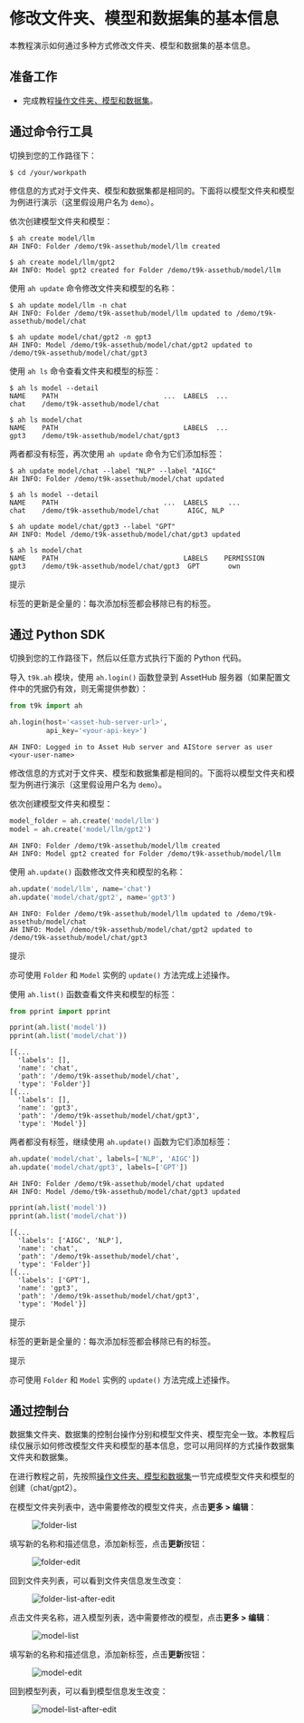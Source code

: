 # 修改文件夹、模型和数据集的基本信息

本教程演示如何通过多种方式修改文件夹、模型和数据集的基本信息。

## 准备工作

* 完成教程[操作文件夹、模型和数据集](./manipulate-folder-asset.md)。

## 通过命令行工具

切换到您的工作路径下：

```shell
$ cd /your/workpath
```

修信息的方式对于文件夹、模型和数据集都是相同的。下面将以模型文件夹和模型为例进行演示（这里假设用户名为 `demo`）。

依次创建模型文件夹和模型：

```shell
$ ah create model/llm
AH INFO: Folder /demo/t9k-assethub/model/llm created

$ ah create model/llm/gpt2
AH INFO: Model gpt2 created for Folder /demo/t9k-assethub/model/llm
```

使用 `ah update` 命令修改文件夹和模型的名称：

```shell
$ ah update model/llm -n chat
AH INFO: Folder /demo/t9k-assethub/model/llm updated to /demo/t9k-assethub/model/chat

$ ah update model/chat/gpt2 -n gpt3
AH INFO: Model /demo/t9k-assethub/model/chat/gpt2 updated to /demo/t9k-assethub/model/chat/gpt3
```

使用 `ah ls` 命令查看文件夹和模型的标签：

```shell
$ ah ls model --detail
NAME    PATH                          ...  LABELS  ...
chat    /demo/t9k-assethub/model/chat

$ ah ls model/chat
NAME    PATH                               LABELS  ...
gpt3    /demo/t9k-assethub/model/chat/gpt3
```

两者都没有标签，再次使用 `ah update` 命令为它们添加标签：

```shell
$ ah update model/chat --label "NLP" --label "AIGC"
AH INFO: Folder /demo/t9k-assethub/model/chat updated

$ ah ls model --detail
NAME    PATH                          ...  LABELS     ...
chat    /demo/t9k-assethub/model/chat       AIGC, NLP
```

```shell
$ ah update model/chat/gpt3 --label "GPT"
AH INFO: Model /demo/t9k-assethub/model/chat/gpt3 updated

$ ah ls model/chat
NAME    PATH                               LABELS    PERMISSION
gpt3    /demo/t9k-assethub/model/chat/gpt3  GPT       own
```

<aside class="note tip">
<div class="title">提示</div>

标签的更新是全量的：每次添加标签都会移除已有的标签。

</aside>

## 通过 Python SDK

切换到您的工作路径下，然后以任意方式执行下面的 Python 代码。

导入 `t9k.ah` 模块，使用 `ah.login()` 函数登录到 AssetHub 服务器（如果配置文件中的凭据仍有效，则无需提供参数）：

```python
from t9k import ah

ah.login(host='<asset-hub-server-url>',
         api_key='<your-api-key>')
```

```
AH INFO: Logged in to Asset Hub server and AIStore server as user <your-user-name>
```

修改信息的方式对于文件夹、模型和数据集都是相同的。下面将以模型文件夹和模型为例进行演示（这里假设用户名为 `demo`）。

依次创建模型文件夹和模型：

```python
model_folder = ah.create('model/llm')
model = ah.create('model/llm/gpt2')
```

```
AH INFO: Folder /demo/t9k-assethub/model/llm created
AH INFO: Model gpt2 created for Folder /demo/t9k-assethub/model/llm
```

使用 `ah.update()` 函数修改文件夹和模型的名称：

```python
ah.update('model/llm', name='chat')
ah.update('model/chat/gpt2', name='gpt3')
```

```
AH INFO: Folder /demo/t9k-assethub/model/llm updated to /demo/t9k-assethub/model/chat
AH INFO: Model /demo/t9k-assethub/model/chat/gpt2 updated to /demo/t9k-assethub/model/chat/gpt3
```

<aside class="note tip">
<div class="title">提示</div>

亦可使用 `Folder` 和 `Model` 实例的 `update()` 方法完成上述操作。

</aside>

使用 `ah.list()` 函数查看文件夹和模型的标签：

```python
from pprint import pprint

pprint(ah.list('model'))
pprint(ah.list('model/chat'))
```

```
[{...
  'labels': [],
  'name': 'chat',
  'path': '/demo/t9k-assethub/model/chat',
  'type': 'Folder'}]
[{...
  'labels': [],
  'name': 'gpt3',
  'path': '/demo/t9k-assethub/model/chat/gpt3',
  'type': 'Model'}]
```

两者都没有标签，继续使用 `ah.update()` 函数为它们添加标签：

```python
ah.update('model/chat', labels=['NLP', 'AIGC'])
ah.update('model/chat/gpt3', labels=['GPT'])
```

```
AH INFO: Folder /demo/t9k-assethub/model/chat updated
AH INFO: Model /demo/t9k-assethub/model/chat/gpt3 updated
```

```python
pprint(ah.list('model'))
pprint(ah.list('model/chat'))
```

```
[{...
  'labels': ['AIGC', 'NLP'],
  'name': 'chat',
  'path': '/demo/t9k-assethub/model/chat',
  'type': 'Folder'}]
[{...
  'labels': ['GPT'],
  'name': 'gpt3',
  'path': '/demo/t9k-assethub/model/chat/gpt3',
  'type': 'Model'}]
```

<aside class="note tip">
<div class="title">提示</div>

标签的更新是全量的：每次添加标签都会移除已有的标签。

</aside>

<aside class="note tip">
<div class="title">提示</div>

亦可使用 `Folder` 和 `Model` 实例的 `update()` 方法完成上述操作。

</aside>

## 通过控制台

数据集文件夹、数据集的控制台操作分别和模型文件夹、模型完全一致。本教程后续仅展示如何修改模型文件夹和模型的基本信息，您可以用同样的方式操作数据集文件夹和数据集。

在进行教程之前，先按照[操作文件夹、模型和数据集](./manipulate-folder-asset.md)一节完成模型文件夹和模型的创建（chat/gpt2）。

在模型文件夹列表中，选中需要修改的模型文件夹，点击**更多 > 编辑**：

<figure class="screenshot">
  <img alt="folder-list" src="../assets/tasks/manage-asset/modify-folder-asset/folder-list.png" class="screenshot"/>
</figure>

填写新的名称和描述信息，添加新标签，点击**更新**按钮：

<figure class="screenshot">
  <img alt="folder-edit" src="../assets/tasks/manage-asset/modify-folder-asset/folder-edit.png" class="screenshot"/>
</figure>

回到文件夹列表，可以看到文件夹信息发生改变：

<figure class="screenshot">
  <img alt="folder-list-after-edit" src="../assets/tasks/manage-asset/modify-folder-asset/folder-list-after-edit.png" class="screenshot"/>
</figure>

点击文件夹名称，进入模型列表，选中需要修改的模型，点击**更多 > 编辑**：

<figure class="screenshot">
  <img alt="model-list" src="../assets/tasks/manage-asset/modify-folder-asset/model-list.png" class="screenshot"/>
</figure>

填写新的名称和描述信息，添加新标签，点击**更新**按钮：

<figure class="screenshot">
  <img alt="model-edit" src="../assets/tasks/manage-asset/modify-folder-asset/model-edit.png" class="screenshot"/>
</figure>

回到模型列表，可以看到模型信息发生改变：

<figure class="screenshot">
  <img alt="model-list-after-edit" src="../assets/tasks/manage-asset/modify-folder-asset/model-list-after-edit.png" class="screenshot"/>
</figure>
